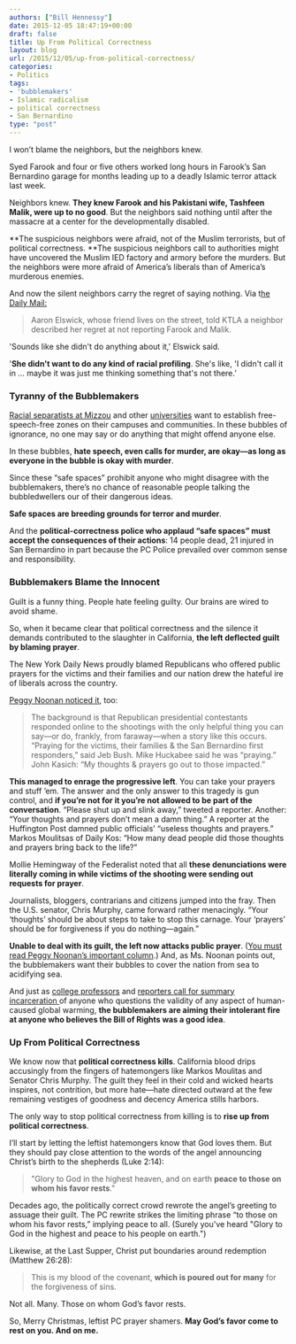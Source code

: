```yaml
---
authors: ["Bill Hennessy"]
date: 2015-12-05 18:47:19+00:00
draft: false
title: Up From Political Correctness
layout: blog
url: /2015/12/05/up-from-political-correctness/
categories:
- Politics
tags:
- 'bubblemakers'
- Islamic radicalism
- political correctness
- San Bernardino
type: "post"
---
```


I won’t blame the neighbors, but the neighbors knew.

Syed Farook and four or five others worked long hours in Farook’s San Bernardino garage for months leading up to a deadly Islamic terror attack last week.

Neighbors knew. **They knew Farook and his Pakistani wife, Tashfeen Malik, were up to no good**. But the neighbors said nothing until after the massacre at a center for the developmentally disabled.

**The suspicious neighbors were afraid, not of the Muslim terrorists, but of political correctness. **The suspicious neighbors call to authorities might have uncovered the Muslim IED factory and armory before the murders. But the neighbors were more afraid of America’s liberals than of America’s murderous enemies.

And now the silent neighbors carry the regret of saying nothing. Via t[he Daily Mail:](https://www.dailymail.co.uk/news/article-3344736/Neighbors-Saudi-husband-wife-San-Bernardino-shooters-noticed-acting-suspiciously-did-NOT-report-fear-racial-profiling.html)



> Aaron Elswick, whose friend lives on the street, told KTLA a neighbor described her regret at not reporting Farook and Malik.

'Sounds like she didn't do anything about it,' Elswick said.

'**She didn't want to do any kind of racial profiling**. She's like, 'I didn't call it in … maybe it was just me thinking something that's not there.’





### Tyranny of the Bubblemakers



[Racial separatists at Mizzou](https://hennessysview.com/2015/11/08/are-abortionists-manipulating-mizzous-black-athletes/) and other [universities](https://hennessysview.com/2015/11/09/hysterical-yale-student-embarrasses-herself-on-video/) want to establish free-speech-free zones on their campuses and communities. In these bubbles of ignorance, no one may say or do anything that might offend anyone else.

In these bubbles, **hate speech, even calls for murder, are okay—as long as everyone in the bubble is okay with murder**.

Since these “safe spaces” prohibit anyone who might disagree with the bubblemakers, there’s no chance of reasonable people talking the bubbledwellers our of their dangerous ideas.

**Safe spaces are breeding grounds for terror and murder**.

And the **political-correctness police who applaud “safe spaces” must accept the consequences of their actions**: 14 people dead, 21 injured in San Bernardino in part because the PC Police prevailed over common sense and responsibility.



### Bubblemakers Blame the Innocent



Guilt is a funny thing. People hate feeling guilty. Our brains are wired to avoid shame.

So, when it became clear that political correctness and the silence it demands contributed to the slaughter in California, **the left deflected guilt by blaming prayer**.

The New York Daily News proudly blamed Republicans who offered public prayers for the victims and their families and our nation drew the hateful ire of liberals across the country.

[Peggy Noonan noticed it](https://www.wsj.com/articles/the-first-amendment-needs-your-prayers-1449187707), too:



> The background is that Republican presidential contestants responded online to the shootings with the only helpful thing you can say—or do, frankly, from faraway—when a story like this occurs. “Praying for the victims, their families & the San Bernardino first responders,” said Jeb Bush. Mike Huckabee said he was “praying.” John Kasich: “My thoughts & prayers go out to those impacted.”

**This managed to enrage the progressive left**. You can take your prayers and stuff ’em. The answer and the only answer to this tragedy is gun control, and **if you’re not for it you’re not allowed to be part of the conversation**. “Please shut up and slink away,” tweeted a reporter. Another: “Your thoughts and prayers don’t mean a damn thing.” A reporter at the Huffington Post damned public officials’ “useless thoughts and prayers.” Markos Moulitsas of Daily Kos: “How many dead people did those thoughts and prayers bring back to the life?”

Mollie Hemingway of the Federalist noted that all **these denunciations were literally coming in while victims of the shooting were sending out requests for prayer**.

Journalists, bloggers, contrarians and citizens jumped into the fray. Then the U.S. senator, Chris Murphy, came forward rather menacingly. “Your ‘thoughts’ should be about steps to take to stop this carnage. Your ‘prayers’ should be for forgiveness if you do nothing—again.”



**Unable to deal with its guilt, the left now attacks public prayer**. ([You must read Peggy Noonan’s important column](https://www.wsj.com/articles/the-first-amendment-needs-your-prayers-1449187707).) And, as Ms. Noonan points out, the bubblemakers want their bubbles to cover the nation from sea to acidifying sea.

And just as [college professors](https://dailycaller.com/2014/03/17/u-s-college-professor-demands-imprisonment-for-climate-change-deniers/) and [reporters call for summary incarceration ](https://hennessysview.com/2014/03/31/adam-weinstein-neo-nazi-propaganda-machine/)of anyone who questions the validity of any aspect of human-caused global warming, **the bubblemakers are aiming their intolerant fire at anyone who believes the Bill of Rights was a good idea**.



### Up From Political Correctness



We know now that **political correctness kills**. California blood drips accusingly from the fingers of hatemongers like Markos Moulitas and Senator Chris Murphy. The guilt they feel in their cold and wicked hearts inspires, not contrition, but more hate—hate directed outward at the few remaining vestiges of goodness and decency America stills harbors.

The only way to stop political correctness from killing is to **rise up from political correctness**.

I’ll start by letting the leftist hatemongers know that God loves them. But they should pay close attention to the words of the angel announcing Christ’s birth to the shepherds (Luke 2:14):



> "Glory to God in the highest heaven, and on earth **peace to those on whom his favor rests**."



Decades ago, the politically correct crowd rewrote the angel’s greeting to assuage their guilt. The PC rewrite strikes the limiting phrase “to those on whom his favor rests,” implying peace to all. (Surely you've heard "Glory to God in the highest and peace to his people on earth.")

Likewise, at the Last Supper, Christ put boundaries around redemption (Matthew 26:28):



> This is my blood of the covenant, **which is poured out for many** for the forgiveness of sins.



Not all. Many. Those on whom God’s favor rests.

So, Merry Christmas, leftist PC prayer shamers. **May God’s favor come to rest on you. And on me.**
